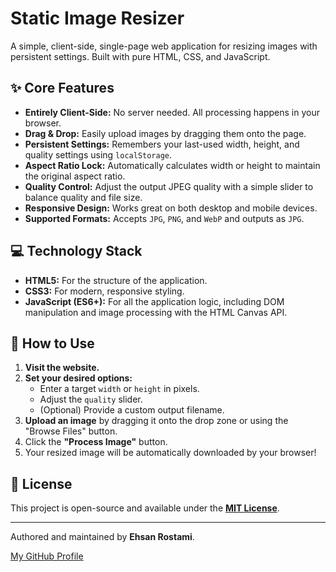 # Static Image Resizer

A simple, client-side, single-page web application for resizing images with persistent settings. Built with pure HTML, CSS, and JavaScript.

## ✨ Core Features

- **Entirely Client-Side:** No server needed. All processing happens in your browser.
- **Drag & Drop:** Easily upload images by dragging them onto the page.
- **Persistent Settings:** Remembers your last-used width, height, and quality settings using `localStorage`.
- **Aspect Ratio Lock:** Automatically calculates width or height to maintain the original aspect ratio.
- **Quality Control:** Adjust the output JPEG quality with a simple slider to balance quality and file size.
- **Responsive Design:** Works great on both desktop and mobile devices.
- **Supported Formats:** Accepts `JPG`, `PNG`, and `WebP` and outputs as `JPG`.

## 💻 Technology Stack

- **HTML5:** For the structure of the application.
- **CSS3:** For modern, responsive styling.
- **JavaScript (ES6+):** For all the application logic, including DOM manipulation and image processing with the HTML Canvas API.

## 🚀 How to Use

1.  **Visit the website.**
2.  **Set your desired options:**
    - Enter a target `width` or `height` in pixels.
    - Adjust the `quality` slider.
    - (Optional) Provide a custom output filename.
3.  **Upload an image** by dragging it onto the drop zone or using the "Browse Files" button.
4.  Click the **"Process Image"** button.
5.  Your resized image will be automatically downloaded by your browser!

## 📜 License

This project is open-source and available under the **[MIT License](LICENSE)**.

---

Authored and maintained by **Ehsan Rostami**.

[My GitHub Profile](https://github.com/ehsan-rostami)